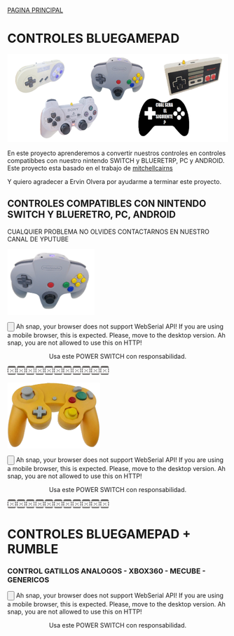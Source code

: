 [PAGINA PRINCIPAL](index.md)

# CONTROLES BLUEGAMEPAD

<img src="imagenes/controles_switch.png"
height="200">

En este proyecto aprenderemos a convertir nuestros controles en controles compatibbes con nuestro nintendo SWITCH y BLUERETRP, PC y ANDROID.
Este proyecto esta basado en el trabajo de [mitchellcairns](https://github.com/mitchellcairns)

Y quiero agradecer a Ervin Olvera por ayudarme a terminar este proyecto.

## CONTROLES COMPATIBLES CON NINTENDO SWITCH Y BLUERETRO, PC, ANDROID

CUALQUIER PROBLEMA NO OLVIDES CONTACTARNOS EN NUESTRO CANAL DE YPUTUBE

<img src="imagenes/n64.png"
height="150">



 <esp-web-install-button manifest="proyectos/new_controls/n642/manifest.json">
  <script type="module" src="web/install-button.js?module"></script>
  <input class="btn" type="button" slot="activate"/>
  <span slot="unsupported">Ah snap, your browser does not support WebSerial API! If you are using a mobile browser, this is expected. Please, move to the desktop version.</span>
  <span slot="not-allowed">Ah snap, you are not allowed to use this on HTTP!</span>
</esp-web-install-button>
<p align="center">
Usa este POWER SWITCH con responsabilidad.
</p>

<script>
  // preload bg images
  var img1 = new Image();
  var img2 = new Image();
  img1.src="pswitch_h.png";
  img2.src="pswitch_p.png";
</script>





<img src="imagenes/dividir.jpg"
height="20">


<img src="imagenes/control_ngc.png"
height="150">



 <esp-web-install-button manifest="proyectos/new_controls/NGC/manifest.json">
  <script type="module" src="web/install-button.js?module"></script>
  <input class="btn" type="button" slot="activate"/>
  <span slot="unsupported">Ah snap, your browser does not support WebSerial API! If you are using a mobile browser, this is expected. Please, move to the desktop version.</span>
  <span slot="not-allowed">Ah snap, you are not allowed to use this on HTTP!</span>
</esp-web-install-button>
<p align="center">
Usa este POWER SWITCH con responsabilidad.
</p>

<script>
  // preload bg images
  var img1 = new Image();
  var img2 = new Image();
  img1.src="pswitch_h.png";
  img2.src="pswitch_p.png";
</script>





<img src="imagenes/dividir.jpg"
height="20">

# CONTROLES BLUEGAMEPAD + RUMBLE

### CONTROL GATILLOS ANALOGOS - XBOX360 - MECUBE - GENERICOS

 <esp-web-install-button manifest="proyectos/new_controls/XBOX360_RUMBLE/manifest.json">
  <script type="module" src="web/install-button.js?module"></script>
  <input class="btn" type="button" slot="activate"/>
  <span slot="unsupported">Ah snap, your browser does not support WebSerial API! If you are using a mobile browser, this is expected. Please, move to the desktop version.</span>
  <span slot="not-allowed">Ah snap, you are not allowed to use this on HTTP!</span>
</esp-web-install-button>
<p align="center">
Usa este POWER SWITCH con responsabilidad.
</p>

<script>
  // preload bg images
  var img1 = new Image();
  var img2 = new Image();
  img1.src="pswitch_h.png";
  img2.src="pswitch_p.png";
</script>
